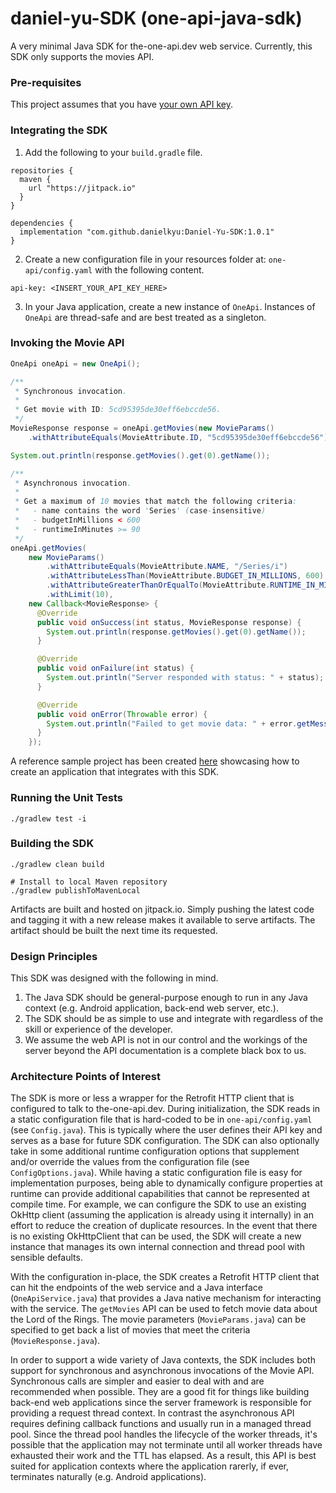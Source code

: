 # daniel-yu-SDK (one-api-java-sdk)

A very minimal Java SDK for the-one-api.dev web service. Currently, this SDK only supports the movies API.

### Pre-requisites

This project assumes that you have [your own API key](https://the-one-api.dev/sign-up).

### Integrating the SDK

1. Add the following to your `build.gradle` file.

```
repositories {
  maven {
    url "https://jitpack.io"
  }
}

dependencies {
  implementation "com.github.danielkyu:Daniel-Yu-SDK:1.0.1"
}
```

2. Create a new configuration file in your resources folder at: `one-api/config.yaml` with the following content.

```
api-key: <INSERT_YOUR_API_KEY_HERE>
```

3. In your Java application, create a new instance of `OneApi`. Instances of `OneApi` are thread-safe and are best treated as a singleton.

### Invoking the Movie API

```java
OneApi oneApi = new OneApi();

/**
 * Synchronous invocation.
 *
 * Get movie with ID: 5cd95395de30eff6ebccde56.
 */
MovieResponse response = oneApi.getMovies(new MovieParams()
    .withAttributeEquals(MovieAttribute.ID, "5cd95395de30eff6ebccde56"));

System.out.println(response.getMovies().get(0).getName());

/**
 * Asynchronous invocation.
 *
 * Get a maximum of 10 movies that match the following criteria:
 *   - name contains the word 'Series' (case-insensitive)
 *   - budgetInMillions < 600
 *   - runtimeInMinutes >= 90
 */
oneApi.getMovies(
    new MovieParams()
        .withAttributeEquals(MovieAttribute.NAME, "/Series/i")
        .withAttributeLessThan(MovieAttribute.BUDGET_IN_MILLIONS, 600)
        .withAttributeGreaterThanOrEqualTo(MovieAttribute.RUNTIME_IN_MINUTES, 90)
        .withLimit(10),
    new Callback<MovieResponse> {
      @Override
      public void onSuccess(int status, MovieResponse response) {
        System.out.println(response.getMovies().get(0).getName());
      }

      @Override
      public void onFailure(int status) {
        System.out.println("Server responded with status: " + status);
      }

      @Override
      public void onError(Throwable error) {
        System.out.println("Failed to get movie data: " + error.getMessage());
      }
    });
```

A reference sample project has been created [here](https://github.com/danielkyu/one-api-java-app) showcasing how to create an application that integrates with this SDK.

### Running the Unit Tests

```
./gradlew test -i
```

### Building the SDK

```
./gradlew clean build

# Install to local Maven repository
./gradlew publishToMavenLocal

```

Artifacts are built and hosted on jitpack.io. Simply pushing the latest code and tagging it with a new release makes it available to serve artifacts. The artifact should be built the next time its requested.

### Design Principles

This SDK was designed with the following in mind.

1. The Java SDK should be general-purpose enough to run in any Java context (e.g. Android application, back-end web server, etc.).
2. The SDK should be as simple to use and integrate with regardless of the skill or experience of the developer.
3. We assume the web API is not in our control and the workings of the server beyond the API documentation is a complete black box to us.

### Architecture Points of Interest

The SDK is more or less a wrapper for the Retrofit HTTP client that is configured to talk to the-one-api.dev. During initialization, the SDK reads in a static configuration file that is hard-coded to be in `one-api/config.yaml` (see `Config.java`). This is typically where the user defines their API key and serves as a base for future SDK configuration. The SDK can also optionally take in some additional runtime configuration options that supplement and/or override the values from the configuration file (see `ConfigOptions.java`). While having a static configuration file is easy for implementation purposes, being able to dynamically configure properties at runtime can provide additional capabilities that cannot be represented at compile time. For example, we can configure the SDK to use an existing OkHttp client (assuming the application is already using it internally) in an effort to reduce the creation of duplicate resources. In the event that there is no existing OkHttpClient that can be used, the SDK will create a new instance that manages its own internal connection and thread pool with sensible defaults.

With the configuration in-place, the SDK creates a Retrofit HTTP client that can hit the endpoints of the web service and a Java interface (`OneApiService.java`) that provides a Java native mechanism for interacting with the service. The `getMovies` API can be used to fetch movie data about the Lord of the Rings. The movie parameters (`MovieParams.java`) can be specified to get back a list of movies that meet the criteria (`MovieResponse.java`).

In order to support a wide variety of Java contexts, the SDK includes both support for synchronous and asynchronous invocations of the Movie API. Synchronous calls are simpler and easier to deal with and are recommended when possible. They are a good fit for things like building back-end web applications since the server framework is responsible for providing a request thread context. In contrast the asynchronous API requires defining callback functions and usually run in a managed thread pool. Since the thread pool handles the lifecycle of the worker threads, it's possible that the application may not terminate until all worker threads have exhausted their work and the TTL has elapsed. As a result, this API is best suited for application contexts where the application rarerly, if ever, terminates naturally (e.g. Android applications).
